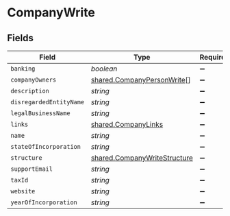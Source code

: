 # CompanyWrite


## Fields

| Field                                                                               | Type                                                                                | Required                                                                            | Description                                                                         |
| ----------------------------------------------------------------------------------- | ----------------------------------------------------------------------------------- | ----------------------------------------------------------------------------------- | ----------------------------------------------------------------------------------- |
| `banking`                                                                           | *boolean*                                                                           | :heavy_minus_sign:                                                                  | N/A                                                                                 |
| `companyOwners`                                                                     | [shared.CompanyPersonWrite](../../../sdk/models/shared/companypersonwrite.md)[]     | :heavy_minus_sign:                                                                  | N/A                                                                                 |
| `description`                                                                       | *string*                                                                            | :heavy_minus_sign:                                                                  | N/A                                                                                 |
| `disregardedEntityName`                                                             | *string*                                                                            | :heavy_minus_sign:                                                                  | N/A                                                                                 |
| `legalBusinessName`                                                                 | *string*                                                                            | :heavy_minus_sign:                                                                  | N/A                                                                                 |
| `links`                                                                             | [shared.CompanyLinks](../../../sdk/models/shared/companylinks.md)                   | :heavy_minus_sign:                                                                  | N/A                                                                                 |
| `name`                                                                              | *string*                                                                            | :heavy_minus_sign:                                                                  | N/A                                                                                 |
| `stateOfIncorporation`                                                              | *string*                                                                            | :heavy_minus_sign:                                                                  | N/A                                                                                 |
| `structure`                                                                         | [shared.CompanyWriteStructure](../../../sdk/models/shared/companywritestructure.md) | :heavy_minus_sign:                                                                  | N/A                                                                                 |
| `supportEmail`                                                                      | *string*                                                                            | :heavy_minus_sign:                                                                  | N/A                                                                                 |
| `taxId`                                                                             | *string*                                                                            | :heavy_minus_sign:                                                                  | N/A                                                                                 |
| `website`                                                                           | *string*                                                                            | :heavy_minus_sign:                                                                  | N/A                                                                                 |
| `yearOfIncorporation`                                                               | *string*                                                                            | :heavy_minus_sign:                                                                  | N/A                                                                                 |